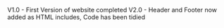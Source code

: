V1.0 - First Version of website completed
V2.0 - Header and Footer now added as HTML includes, Code has been tidied
